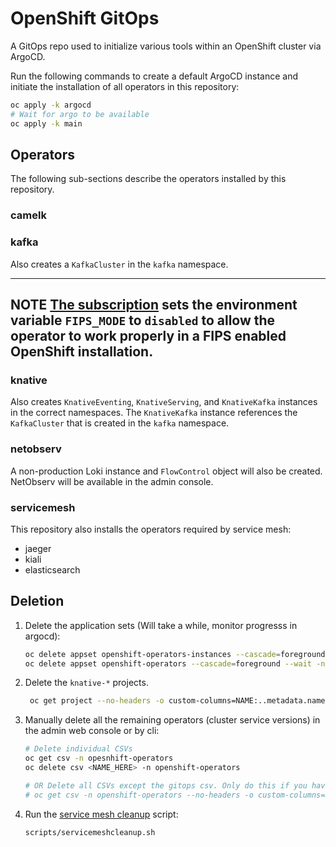 # OpenShift GitOps

A GitOps repo used to initialize various tools within an OpenShift cluster via ArgoCD.

Run the following commands to create a default ArgoCD instance and initiate the installation of all operators in this repository:

```bash
oc apply -k argocd
# Wait for argo to be available
oc apply -k main
```

## Operators

The following sub-sections describe the operators installed by this repository.

### camelk

### kafka

Also creates a `KafkaCluster` in the `kafka` namespace.

---
**NOTE**
[The subscription](operators/kafka/kafka-subscription.yaml) sets the environment variable `FIPS_MODE` to `disabled` to allow the operator to work properly in a FIPS enabled OpenShift installation.
---

### knative

Also creates `KnativeEventing`, `KnativeServing`, and `KnativeKafka` instances in the correct namespaces. The `KnativeKafka` instance references the `KafkaCluster` that is created in the `kafka` namespace.

### netobserv

A non-production Loki instance and `FlowControl` object will also be created. NetObserv will be available in the admin console.

### servicemesh

This repository also installs the operators required by service mesh:

* jaeger
* kiali
* elasticsearch

## Deletion

1. Delete the application sets (Will take a while, monitor progresss in argocd):
    ```bash
    oc delete appset openshift-operators-instances --cascade=foreground --wait -n openshift-gitops
    oc delete appset openshift-operators --cascade=foreground --wait -n openshift-gitops
    ```
2. Delete the `knative-*` projects. 
   ```bash
    oc get project --no-headers -o custom-columns=NAME:..metadata.name | grep knative | xargs oc delete project
   ```
3. Manually delete all the remaining operators (cluster service versions) in the admin web console or by cli:
   ```bash
   # Delete individual CSVs
   oc get csv -n opesnhift-operators
   oc delete csv <NAME_HERE> -n openshift-operators

   # OR Delete all CSVs except the gitops csv. Only do this if you have not installed additional operators!
   # oc get csv -n openshift-operators --no-headers -o custom-columns=NAME:..metadata.name | grep -v gitops | xargs oc delete csv -n openshift-operators

   ```
4. Run the [service mesh cleanup](https://docs.openshift.com/container-platform/latest/service_mesh/v2x/removing-ossm.html#ossm-remove-cleanup_removing-ossm) script:
    ```bash
    scripts/servicemeshcleanup.sh
    ```

